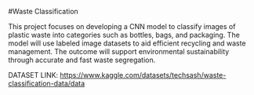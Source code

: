 #Waste Classification

This project focuses on developing a CNN model to classify images of plastic waste into categories such as bottles, bags, and packaging. The model will use labeled image datasets to aid efficient recycling and waste management. The outcome will support environmental sustainability through accurate and fast waste segregation.

DATASET LINK: https://www.kaggle.com/datasets/techsash/waste-classification-data/data
